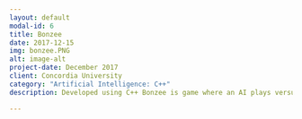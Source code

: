 ```yaml
---
layout: default
modal-id: 6
title: Bonzee
date: 2017-12-15
img: bonzee.PNG
alt: image-alt
project-date: December 2017
client: Concordia University
category: "Artificial Intelligence: C++"
description: Developed using C++ Bonzee is game where an AI plays versus a human player using Alpha Beta Pruning.

---
```

